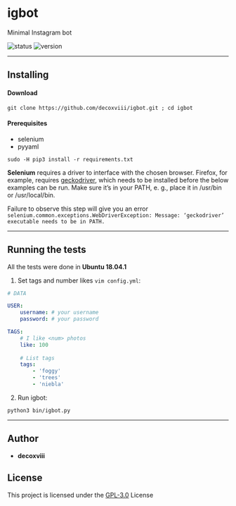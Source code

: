 # igbot
Minimal Instagram bot

![status](https://img.shields.io/badge/status-Building-red.svg?style=flat-square) 
![version](https://img.shields.io/badge/version-31.01.19-lightgrey.svg?style=flat-square)

---
## Installing
#### Download
```
git clone https://github.com/decoxviii/igbot.git ; cd igbot
```

#### Prerequisites
+ selenium
+ pyyaml

```
sudo -H pip3 install -r requirements.txt
```

**Selenium** requires a driver to interface with the chosen browser. Firefox, for example, requires [geckodriver](https://github.com/mozilla/geckodriver/releases), which needs to be installed before the below examples can be run. Make sure it’s in your PATH, e. g., place it in /usr/bin or /usr/local/bin.

Failure to observe this step will give you an error `selenium.common.exceptions.WebDriverException: Message: ‘geckodriver’ executable needs to be in PATH.`

---
## Running the tests
All the tests were done in **Ubuntu 18.04.1**

1. Set tags and number likes `vim config.yml`:

```yml
# DATA

USER:
    username: # your username
    password: # your password

TAGS:
    # I like <num> photos
    like: 100
    
    # List tags
    tags:
        - 'foggy'
        - 'trees'
        - 'niebla'
```
2. Run igbot:
```
python3 bin/igbot.py
```
---
## Author
 + **decoxviii** 

## License
This project is licensed under the [GPL-3.0](https://github.com/decoxviii/igbot/blob/master/LICENSE) License

